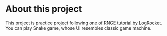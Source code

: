 # About this project

This project is practice project following [one of RNGE tutorial by LogRocket](https://blog.logrocket.com/react-native-game-development-tutorial/).  
You can play Snake game, whose UI resembles classic game machine.

